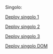 Singolo:

[Deploy singolo 1](https://algoritmiks.github.io/singolo/index1.html)

[Deploy singolo 2](https://algoritmiks.github.io/singolo/index2.html)

[Deploy singolo 3](https://algoritmiks.github.io/singolo/index3.html)

[Deploy singolo DOM](https://algoritmiks.github.io/singolo)

